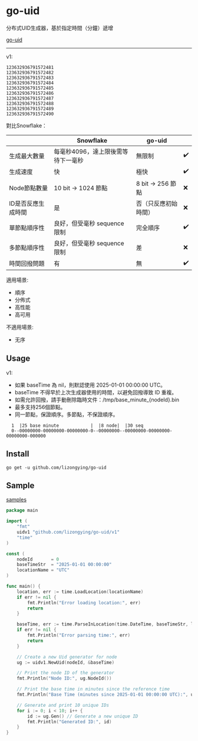 # go-uid

分布式UID生成器，基於指定時間（分鐘）遞增

[go-uid](https://github.com/lizongying/go-uid)
___
v1:

    123632936791572481
    123632936791572482
    123632936791572483
    123632936791572484
    123632936791572485
    123632936791572486
    123632936791572487
    123632936791572488
    123632936791572489
    123632936791572490

對比Snowflake：

|            | Snowflake           | go-uid         |    |
|------------|---------------------|----------------|----|
| 生成最大數量     | 每毫秒4096，達上限後需等待下一毫秒 | 無限制            | ✔️ |
| 生成速度       | 快                   | 極快             | ✔️ |
| Node節點數量   | 10 bit → 1024 節點    | 8 bit → 256 節點 | ❌️ |
| ID是否反應生成時間 | 是                   | 否（只反應初始時間）     | ❌  |
| 單節點順序性     | 良好，但受毫秒 sequence 限制 | 完全順序           | ✔️ |
| 多節點順序性     | 良好，但受毫秒 sequence 限制 | 差              | ❌️ |
| 時間回撥問題     | 有                   | 無              | ✔️ |

適用場景:

- 順序
- 分佈式
- 高性能
- 高可用

不適用場景:

- 无序

## Usage

v1:

- 如果 baseTime 為 nil，則默認使用 2025-01-01 00:00:00 UTC。
- baseTime 不得早於上次生成器使用的時間，以避免回撥導致 ID 重複。
- 如需允許回撥，請手動刪除臨時文件：/tmp/base_minute_{nodeId}.bin
- 最多支持256個節點。
- 同一節點，保證順序。多節點，不保證順序。

```
  1  |25 base minute            |  |8 node|  |30 seq
  0--00000000-00000000-00000000-0--00000000--00000000-00000000-00000000-000000

```

## Install

```shell
go get -u github.com/lizongying/go-uid
```

## Sample

[samples](samples)

```go
package main

import (
	"fmt"
	uidv1 "github.com/lizongying/go-uid/v1"
	"time"
)

const (
	nodeId       = 0
	baseTimeStr  = "2025-01-01 00:00:00"
	locationName = "UTC"
)

func main() {
	location, err := time.LoadLocation(locationName)
	if err != nil {
		fmt.Println("Error loading location:", err)
		return
	}

	baseTime, err := time.ParseInLocation(time.DateTime, baseTimeStr, location)
	if err != nil {
		fmt.Println("Error parsing time:", err)
		return
	}

	// Create a new Uid generator for node
	ug := uidv1.NewUid(nodeId, &baseTime)

	// Print the node ID of the generator
	fmt.Println("Node ID:", ug.NodeId())

	// Print the base time in minutes since the reference time
	fmt.Println("Base Time (minutes since 2025-01-01 00:00:00 UTC):", ug.Base())

	// Generate and print 10 unique IDs
	for i := 0; i < 10; i++ {
		id := ug.Gen() // Generate a new unique ID
		fmt.Println("Generated ID:", id)
	}
}

```